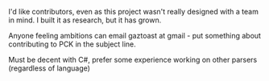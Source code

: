 I'd like contributors, even as this project wasn't really designed with a team in mind. I built it as research, but it has grown.

Anyone feeling ambitions can email gaztoast at gmail - put something about contributing to PCK in the subject line.

Must be decent with C#, prefer some experience working on other parsers (regardless of language)
